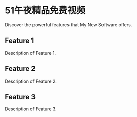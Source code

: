# 51午夜精品免费视频

Discover the powerful features that My New Software offers.

## Feature 1

Description of Feature 1.

## Feature 2

Description of Feature 2.

## Feature 3

Description of Feature 3.

